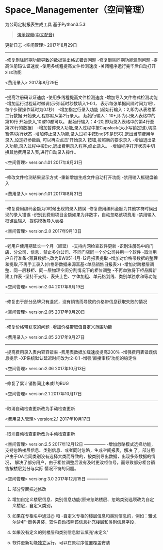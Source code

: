 # Space_Managementer（空间管理）
为公司定制报表生成工具
基于Python3.5.3
>[演示视频(中文配音)](http://v.youku.com/v_show/id_XMzI0ODQ1ODMwMA==.html?spm=a2h3j.8428770.3416059.1)

更新日志
<空间管理>
2017年8月29日
_____________

-修复删除同期功能导致的数据输出格式错误问题
-修复删除同期功能漏删问题
-提高注册码认证速度
-使用多线程提高文件检测速度
-关闭程序运行完毕后自动打开xlsx功能



<费用录入>
2017年8月29日
_____________

-提高注册码认证速度
-使用多线程提高文件检测速度
-增加导入文件格式检测功能
-增加运行过程延时微调(示例:延时秒数填入1-0.1，
 表示每张单据间隔时间为1秒，每个步骤操作延时为0.1秒）
-增加指定行录入功能
 (起始行输入：2,即为从表格第二行数据
  开始录入,程序默从第2行录入。
  起始行输入：10*,即为只录入表格中的第10行
  开始录入,10*或*10都可以。
  起始行输入：4-20,即为录入表格中的第4行至第20行的数据）
-增加暂停录入功能,录入过程中按Capslock(大小写锁定键),切换暂停/执行状态
-增加停止录入功能,录入过程中按End(不是ESC),退出当前费用单录入,设定好参数后,
 可以再次点击'开始录入'按钮,按照新的要求录入
-增加退出录入功能,录入过程中按Esc,退出费用录入程序,终止录入。
-增加程序打开状态中切换其他费用录入表,进行自动录入操作。


<空间管理>
version:1.01
2017年8月31日
_____________

-修改文件检测结果显示方式
-重新增加生成文件自动打开功能
-禁用输入框键盘输入



<费用录入>
version:1.01
2017年8月31日
_____________

-修复费用编码金额为0时候出现的录入错误
-修复费用编码金额为其他字符时候出现的录入错误
-识别到费用项目金额如果为非数字，自动忽略该项费用
-禁用输入框键盘输入
-提供模板导入表格

<空间管理>
version:2.0
2017年9月13日
_____________

-老用户使用期延长一个月（顺延）
-支持内网检查软件更新
-识别注册码中的门店、分公司、信息，禁止多分公司、不同门店同一个分公司共用一个软件
-取消用户自行准备<预算数据>,改为BW051-1月-12月报表提取
-增加对价格带数据的整理和提取,不再手工录入(价格带数据来源富基<单品销售日报表>)
-增加对跨楼层调整、同一层移柜、同一层物理空间分割情况下的柜位调整
-不再单独将下柜品牌新建工作表
-坚持不支持、表头上色、字体加粗、单元格划线、类别单独求和等功能


<空间管理>
version:2.04
2017年9月19日
_____________

-修复由于部分品牌只有退货，没有销售而导致的价格带信息获取失败的情况

<空间管理>
version:2.05
2017年9月20日
_____________

-修复价格带获取的问题
-增加价格带取值自定义范围功能



<费用录入>
version:2.05
2017年9月27日
_____________

-提高费用录入表内容容错率
-费用表数据加载速度提高200%
-增强费用表错误信息提示
-XP系统默认延迟时间改为:2-0.1
-增强'直接审核'功能的稳定性

<空间管理>
version:2.06
2017年10月13日
_____________

-修复了累计销售同比未减1的BUG

<空间管理>
version:2.1
2017年10月17日
_____________

-取消自动检查更新改为手动检查更新

<费用录入管理>
version:2.1
2017年10月17日
_____________

-取消自动检查更新改为手动检查更新

<空间管理>
version:2.5
2017年12月12日
—————
-增加忽略模式选择功能，支持忽略楼层信息、类别信息、或者同时忽略，生成空间报表，解决
 了，部分用户由于OA合同类别没有选择大类而导致的，按类别导出数据，出现多条数据的情况，
 解决了部分用户，由于柜位调整后没有及时更改柜位号，而导致部分柜台销售按楼层划分与实际
 情况不符的问题。

<空间管理>
versiong:3.0
2017年12月15日
—————

1. 部分界面描述修改

2. 增加自定义楼层信息、类别信息功能(原来忽略楼层、忽略类别选项改为自定义楼层，自定义类别，

3. 如果在专柜名中通过@  和 -自定义专柜的楼层信息和类别信息的，例如：雅戈尔@4F-商务男装，软件自动按照该信息补充楼层和类别信息字段，

4. 如果没有定义的则楼层和类别信息默认填充‘未定义’

5. 软件更新功能独立运行，可以在原程序位置覆盖安装
